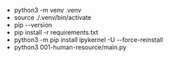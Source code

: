 * python3 -m venv .venv
* source ./.venv/bin/activate
* pip --version
* pip install -r requirements.txt
* python3 -m pip install ipykernel -U --force-reinstall
* python3 001-human-resource/main.py